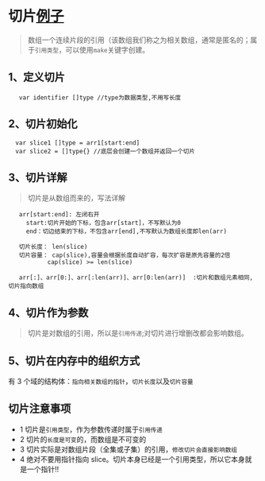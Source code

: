 # 切片[例子](./assets/code/29-slice.go)
>数组一个连续片段的引用（该数组我们称之为相关数组，通常是匿名的；属于`引用类型`，可以使用`make`关键字创建。

## 1、定义切片
     
       var identifier []type //type为数据类型,不用写长度

## 2、切片初始化

      var slice1 []type = arr1[start:end]
      var slice2 = []type{} //底层会创建一个数组并返回一个切片
      
## 3、切片详解
> 切片是从数组而来的，写法详解
       
       arr[start:end]: 左闭右开
         start:切片开始的下标，包含arr[start]，不写默认为0
         end：切边结束的下标，不包含arr[end],不写默认为数组长度即len(arr)
       
       切片长度： len(slice)
       切片容量： cap(slice),容量会根据长度自动扩容，每次扩容是原先容量的2倍
               cap(slice) >= len(slice)
        
       arr[:]、arr[0:]、arr[:len(arr)]、arr[0:len(arr)]  :切片和数组元素相同,切片指向数组   
                
## 4、切片作为参数
> 切片是对数组的引用，所以是`引用传递`;对切片进行增删改都会影响数组。

## 5、切片在内存中的组织方式

有 3 个域的结构体：`指向相关数组的指针`，`切片长度`以及`切片容量`
      
       
## 切片注意事项
- 1 切片是`引用类型`，作为参数传递时属于`引用传递`
- 2 切片的`长度是可变`的，而数组是不可变的
- 3 切片实际是对数组片段（全集或子集）的引用，`修改切片会直接影响数组`
- 4 绝对不要用指针指向 slice。切片本身已经是一个引用类型，所以它本身就是一个指针!!